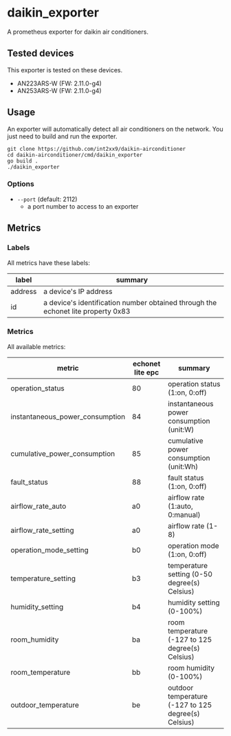 daikin_exporter
==================================================

A prometheus exporter for daikin air conditioners.

## Tested devices

This exporter is tested on these devices.

- AN223ARS-W (FW: 2.11.0-g4)
- AN253ARS-W (FW: 2.11.0-g4)

## Usage

An exporter will automatically detect all air conditioners on the network. You just need to build and run the exporter.

```
git clone https://github.com/int2xx9/daikin-airconditioner
cd daikin-airconditioner/cmd/daikin_exporter
go build .
./daikin_exporter
```

### Options

- `--port` (default: 2112)
  - a port number to access to an exporter

## Metrics

### Labels

All metrics have these labels:

| label | summary |
|-|-|
| address | a device's IP address |
| id | a device's identification number obtained through the echonet lite property 0x83 |

### Metrics

All available metrics:

| metric | echonet lite epc | summary |
|-|-|-|
| operation_status                | 80 | operation status (1:on, 0:off) |
| instantaneous_power_consumption | 84 | instantaneous power consumption (unit:W) |
| cumulative_power_consumption    | 85 | cumulative power consumption (unit:Wh) |
| fault_status                    | 88 | fault status (1:on, 0:off) |
| airflow_rate_auto               | a0 | airflow rate (1:auto, 0:manual) |
| airflow_rate_setting            | a0 | airflow rate (1-8) |
| operation_mode_setting          | b0 | operation mode (1:on, 0:off) |
| temperature_setting             | b3 | temperature setting (0-50 degree(s) Celsius) |
| humidity_setting                | b4 | humidity setting (0-100%) |
| room_humidity                   | ba | room temperature (-127 to 125 degree(s) Celsius) |
| room_temperature                | bb | room humidity (0-100%) |
| outdoor_temperature             | be | outdoor temperature (-127 to 125 degree(s) Celsius) |
